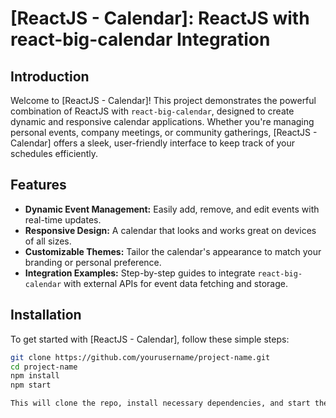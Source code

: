 # [ReactJS - Calendar]: ReactJS with react-big-calendar Integration

## Introduction

Welcome to [ReactJS - Calendar]! This project demonstrates the powerful combination of ReactJS with `react-big-calendar`, designed to create dynamic and responsive calendar applications. Whether you're managing personal events, company meetings, or community gatherings, [ReactJS - Calendar] offers a sleek, user-friendly interface to keep track of your schedules efficiently.

## Features

- **Dynamic Event Management:** Easily add, remove, and edit events with real-time updates.
- **Responsive Design:** A calendar that looks and works great on devices of all sizes.
- **Customizable Themes:** Tailor the calendar's appearance to match your branding or personal preference.
- **Integration Examples:** Step-by-step guides to integrate `react-big-calendar` with external APIs for event data fetching and storage.

## Installation

To get started with [ReactJS - Calendar], follow these simple steps:

```bash
git clone https://github.com/yourusername/project-name.git
cd project-name
npm install
npm start

This will clone the repo, install necessary dependencies, and start the development server at http://localhost:3000.
